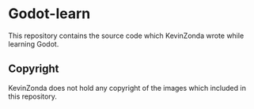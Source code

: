 # Godot-learn

This repository contains the source code which KevinZonda wrote while learning Godot.

## Copyright

KevinZonda does not hold any copyright of the images which included in this repository.